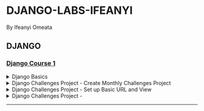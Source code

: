 # DJANGO-LABS-IFEANYI
By Ifeanyi Omeata

## DJANGO

### [Django Course 1](https://www.udemy.com/course/python-django-the-practical-guide/)

<details>
  <summary>Django Basics</summary>

  ### Create and activate Virtual Env

  ```
  python -m venv venv
  source venv/bin/activate
  ```

  ### Dectivate Virtual Env

  ```
  deactivate
  ```

  ### Check Installed Packages

  ```
  pip list
  ```

  ### Install Django

  ```
  python -m pip install Django
  django-admin
  ```

  ### Check Django Version

  ```
  python -m django --version
  ```

  ### Create New Django Project

  ```
  django-admin startproject my_project .
  ```

  ### Create New App

  ```
  python manage.py startapp first_app
  ```

  ### Run Django Project in dev Mode

  ```
  python manage.py runserver
  ```

  <img width="1406" alt="image" src="https://github.com/user-attachments/assets/fff512c5-2c50-4087-95ca-429f591d5570" />
  <img width="1453" alt="image" src="https://github.com/user-attachments/assets/e6eb4d82-19d7-4614-91c2-f6a0002035de" />

</details>

<details>
  <summary>Django Challenges Project - Create Monthly Challenges Project </summary>

  ### Create and activate Virtual Env

  ```
  python -m venv venv
  source venv/bin/activate
  ```

  ### Install Django

  ```
  python -m pip install Django
  ```

  ### Create project

  ```
  django-admin startproject monthly_challenges_project .
  ```

  ### Create app

  ```
  python manage.py startapp challenges
  ```

  <img width="1450" alt="image" src="https://github.com/user-attachments/assets/ab3d6000-fe18-4b7d-9bd3-22fd2ad5a100" />


</details>

<details>
  <summary>Django Challenges Project - Set up Basic URL and View</summary>

  ### Github/python/monthly_challenges/monthly_challenges_project/urls.py

  ```py
  """
  URL configuration for monthly_challenges_project project.
  
  The `urlpatterns` list routes URLs to views. For more information please see:
      https://docs.djangoproject.com/en/5.2/topics/http/urls/
  Examples:
  Function views
      1. Add an import:  from my_app import views
      2. Add a URL to urlpatterns:  path('', views.home, name='home')
  Class-based views
      1. Add an import:  from other_app.views import Home
      2. Add a URL to urlpatterns:  path('', Home.as_view(), name='home')
  Including another URLconf
      1. Import the include() function: from django.urls import include, path
      2. Add a URL to urlpatterns:  path('blog/', include('blog.urls'))
  """
  from django.contrib import admin
  from django.urls import path, include
  
  urlpatterns = [
      path('admin/', admin.site.urls),
      path('challenges/', include('challenges.urls')),
  ]

  ```

  ### Github/python/monthly_challenges/challenges/urls.py

  ```py
  from django.urls import path
  
  from . import views
  
  urlpatterns = [
      path('', views.index, name='index'),
      path('january', views.january, name='january'),
      path('february', views.february, name='february'),
      path('march', views.march, name='march'),
  ]

  ```

  ### Github/python/monthly_challenges/challenges/views.py

  ```py
  from django.shortcuts import render
  from django.http import HttpResponse
  
  # Create your views here.


  def index(request):
      return HttpResponse("<h1>Welcome to the challenges app!</h1>")
  
  
  def january(request):
      return HttpResponse("<h1>Eat no meat for the entire month!</h1>")
  
  
  def february(request):
      return HttpResponse("<h1>Walk for at least 20 minutes every day!</h1>")
  
  
  def march(request):
      return HttpResponse("<h1>Learn Django for at least 20 minutes every day!</h1>")

  ```

  <img width="1243" alt="image" src="https://github.com/user-attachments/assets/2f5b8e0d-fb4e-49b0-ac3f-3a9e91bcc9dd" />
  <img width="1453" alt="image" src="https://github.com/user-attachments/assets/eea6eb2a-324b-495b-826d-2a915e9f4718" />
  <img width="1453" alt="image" src="https://github.com/user-attachments/assets/1ca53132-121f-4c8a-be37-66dfa400941a" />
  <img width="1453" alt="image" src="https://github.com/user-attachments/assets/992e04c3-a453-49ac-b38e-6b83f80f83b5" />

</details>















<details>
  <summary>Django Challenges Project - </summary>

  ### Print String

  ```py

  ```

  ### Print String

  ```

  ```

</details>





<hr>


